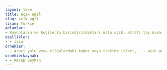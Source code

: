 ```yaml
---
layout: term
title: açık ağıl
slug: acik-agil
lisan: Türkçe
anlamlar:
- Koyunların ve keçilerin barındırıldıkları üstü açık, etrafı taş duvar veya çitlerle çevrili basit barınak
ozellikler:
- - isim
ornekler:
- - Arazi yolu veya cılgalardaki kağnı veya traktör izleri, ... açık ağıl yerleri, kısrakların, başıboş tayların ayak izleri, yazları en çok uğranılan belirli gölgelikler…
orneklerkaynak:
- - Recep Seyhan
---
```

